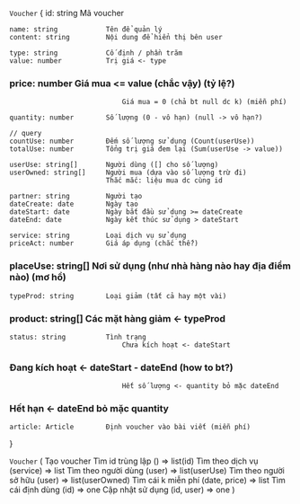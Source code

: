 `Voucher` {
    id: string              Mã voucher

    name: string            Tên để quản lý
    content: string         Nội dung để hiển thị bên user

    type: string            Cố định / phần trăm
    value: number           Trị giá <- type
### price: number           Giá mua <= value (chắc vậy) (tỷ lệ?)
                                Giá mua = 0 (chả bt null dc k) (miễn phí)

    quantity: number        Số lượng (0 - vô hạn) (null -> vô hạn?)

    // query
    countUse: number        Đếm số lượng sử dụng (Count(userUse))
    totalUse: number        Tổng trị giá đem lại (Sum(userUse -> value))

    userUse: string[]       Người dùng ([] cho số lượng)
    userOwned: string[]     Người mua (dựa vào số lượng trừ đi)
                            Thắc mắc: liệu mua dc cùng id

    partner: string         Người tạo
    dateCreate: date        Ngày tạo
    dateStart: date         Ngày bắt đầu sử dụng >= dateCreate
    dateEnd: date           Ngày kết thúc sử dụng > dateStart

    service: string         Loại dịch vụ sử dụng
    priceAct: number        Giá áp dụng (chắc thế?)
### placeUse: string[]      Nơi sử dụng (như nhà hàng nào hay địa điểm nào) (mơ hồ)
    typeProd: string        Loại giảm (tất cả hay một vài)
### product: string[]       Các mặt hàng giảm <- typeProd

    status: string          Tình trạng
                                Chưa kích hoạt <- dateStart
###                             Đang kích hoạt <- dateStart - dateEnd (how to bt?)
                                Hết số lượng <- quantity bỏ mặc dateEnd
###                             Hết hạn <- dateEnd bỏ mặc quantity

    article: Article        Định voucher vào bài viết (miễn phí)
}

`Voucher` (
    Tạo voucher
    Tìm id trùng lập            () => list(id)
    Tìm theo dịch vụ            (service) => list
    Tìm theo người dùng         (user) => list(userUse)
    Tìm theo người sở hữu       (user) => list(userOwned)
    Tìm cái k miễn phí          (date, price) => list
    Tìm cái định dùng           (id) => one
    Cập nhật sử dụng            (id, user) => one
)
